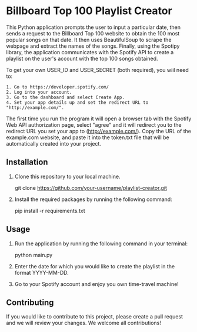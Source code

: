 # Billboard Top 100 Playlist Creator

This Python application prompts the user to input a particular date, then sends a request to the Billboard Top 100 website to obtain the 100 most popular songs on that date. It then uses BeautifulSoup to scrape the webpage and extract the names of the songs. Finally, using the Spotipy library, the application communicates with the Spotify API to create a playlist on the user's account with the top 100 songs obtained.

To get your own USER_ID and USER_SECRET (both required), you wiil need to:

    1. Go to https://developer.spotify.com/
    2. Log into your account.
    3. Go to the dashboard and select Create App.
    4. Set your app details up and set the redirect URL to "http://example.com/".

The first time you run the program it will open a browser tab with the Spotify Web API authorization page, select "agree" and it will redirect
you to the redirect URL you set your app to (http://example.com/). Copy the URL of the example.com website, and paste it into the token.txt file
that will be automatically created into your project.

## Installation

1. Clone this repository to your local machine.

    git clone https://github.com/your-username/playlist-creator.git

2. Install the required packages by running the following command:

    pip install -r requirements.txt


## Usage

1. Run the application by running the following command in your terminal:

    python main.py

2. Enter the date for which you would like to create the playlist in the format YYYY-MM-DD.

3. Go to your Spotify account and enjoy you own time-travel machine!


## Contributing

If you would like to contribute to this project, please create a pull request and we will review your changes. We welcome all contributions!
